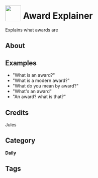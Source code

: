 # <img src="https://raw.githack.com/FortAwesome/Font-Awesome/master/svgs/solid/robot.svg" card_color="#22A7F0" width="50" height="50" style="vertical-align:bottom"/> Award Explainer
Explains what awards are

## About


## Examples
* "What is an award?"
* "What is a modern award?"
* "What do you mean by award?"
* "What's an award"
* "An award? what is that?"

## Credits
Jules

## Category
**Daily**

## Tags

